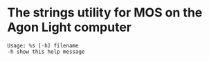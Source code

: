 # The strings utility for MOS on the Agon Light computer

```
Usage: %s [-h] filename
-h show this help message
```
